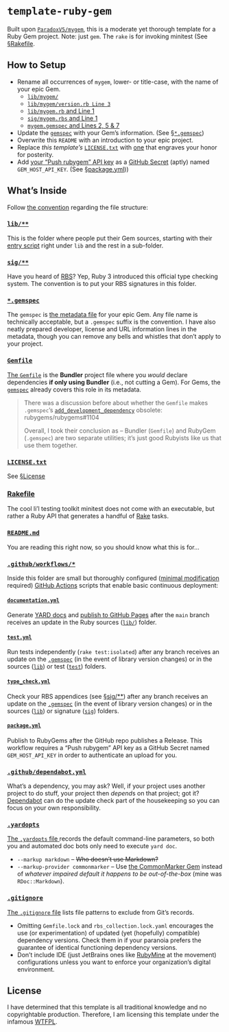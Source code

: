 # `template-ruby-gem`

Built upon [`ParadoxV5/mygem`](https://github.com/ParadoxV5/mygem),
this is a moderate yet thorough template for a Ruby Gem project.
Note: just `gem`. The `rake` is for invoking minitest (See [§Rakefile](#Rakefile).


## How to Setup

* Rename all occurrences of `mygem`, lower- or title-case, with the name of your epic Gem.
  * [`lib/mygem/`](lib/mygem/)
  * [`lib/mygem/version.rb Line 3`](lib/mygem/version.rb#L3)
  * [`lib/mygem.rb` and Line 1](lib/mygem.rb#L1)
  * [`sig/mygem.rbs` and Line 1](sig/mygem.rbs#L1)
  * [`mygem.gemspec` and Lines 2, 5 & 7](mygem.gemspec#L2-L7)
* Update the [`gemspec`](mygem.gemspec) with your Gem’s information. (See [§`*.gemspec`](#gemspec))
* Overwrite this `README` with an introduction to your epic project.
* Replace *this template’s* [`LICENSE.txt`](LICENSE.txt) with
  [one](https://choosealicense.com) that engraves your honor for posterity.
* Add [your “Push rubygem” API key](https://rubygems.org/profile/api_keys) as a
  [GitHub Secret](https://docs.github.com/actions/security-guides/encrypted-secrets)
  (aptly) named `GEM_HOST_API_KEY`. (See [§package.yml](#packageyml)))


## What’s Inside

Follow [the convention](https://guides.rubygems.org/patterns/#file-names) regarding the file structure:


### [`lib/**`](lib/)

This is the folder where people put their Gem sources, starting with their
[entry script](lib/mygem.rb) right under `lib` and the rest in a sub-folder.


### [`sig/**`](sig/)

Have you heard of [RBS](https://github.com/ruby/rbs)?
Yep, Ruby 3 introduced this official type checking system.
The convention is to put your RBS signatures in this folder.


### [`*.gemspec`](mygem.gemspec)

The `gemspec` is [the metadata file](https://guides.rubygems.org/specification-reference/) for your epic Gem.
Any file name is technically acceptable, but a `.gemspec` suffix is the convention.
I have also neatly prepared developer, license and URL information lines in the metadata,
though you can remove any bells and whistles that don’t apply to your project.


### [`Gemfile`](Gemfile)

[The `Gemfile`](https://bundler.io/guides/gemfile.html) is the **Bundler** project file where
you *would* declare dependencies **if only using Bundler** (i.e., not cutting a Gem).
For Gems, the [`gemspec`](#gemspec) already covers this role in its metadata.

> There was a discussion before about whether the `Gemfile` makes `.gemspec`’s
> [`add_development_dependency`](https://guides.rubygems.org/specification-reference/#add_development_dependency)
> obsolete: rubygems/rubygems#1104
> 
> Overall, I took their conclusion as – Bundler (`Gemfile`) and RubyGem (`.gemspec`) are two separate utilities;
> it’s just good Rubyists like us that use them together.


### [`LICENSE.txt`](LICENSE.txt)

See [§License](#License)


### [Rakefile](Rakefile)

The cool li’l testing toolkit minitest does not come with an executable,
but rather a Ruby API that generates a handful of [Rake](https://github.com/ruby/rake) tasks.


### [`README.md`](README.md)

You are reading this right now, so you should know what this is for…


### [`.github/workflows/*`](.github/workflows/)

Inside this folder are small but thoroughly configured ([minimal modification](#How-to-Setup) required)
[GitHub Actions](https://github.com/features/actions) scripts that enable basic continuous deployment:

#### [`documentation.yml`](.github/workflows/documentation.yml)
Generate [YARD docs](https://yardoc.org) and
[publish to GitHub Pages](https://github.blog/changelog/2022-07-27-github-pages-custom-github-actions-workflows-beta)
after the `main` branch receives an update in the Ruby sources ([`lib/`](lib/)) folder.

#### [`test.yml`](.github/workflows/test.yml)
Run tests independently (`rake test:isolated`) after any branch receives an update
on the [`.gemspec`](mygem.gemspec) (in the event of library version changes) or
in the sources ([`lib`](lib/)) or test ([`test`](test/)) folders.

#### [`type_check.yml`](.github/workflows/type_check.yml)
Check your RBS appendices (see [§sig/**](#sig)) after any branch receives an update
on the [`.gemspec`](mygem.gemspec) (in the event of library version changes) or
in the sources ([`lib`](lib/)) or signature ([`sig`](sig/)) folders.

#### [`package.yml`](.github/workflows/package.yml)
Publish to RubyGems after the GitHub repo publishes a Release. This workflow requires a “Push rubygem”
API key as a GitHub Secret named `GEM_HOST_API_KEY` in order to authenticate an upload for you.

### [`.github/dependabot.yml`](.github/dependabot.yml)

What’s a dependency, you may ask? Well, if your project uses another project to do stuff,
your project then *depend*s on that project; got it?
[Dependabot](https://github.blog/2020-06-01-keep-all-your-packages-up-to-date-with-dependabot)
can do the update check part of the housekeeping so you can focus on your own responsibility.


### [`.yardopts`](.yardopts)

[The `.yardopts` file ](https://rubydoc.info/gems/yard/file/docs/GettingStarted.md#yardopts-options-file)
records the default command-line parameters, so both you and automated doc bots only need to execute `yard doc`.

* `--markup markdown` – ~~Who doesn’t use Markdown?~~
* `--markup-provider commonmarker` – Use [the CommonMarker Gem](https://github.com/gjtorikian/commonmarker)
  instead of *whatever impaired default it happens to be out-of-the-box* (mine was `RDoc::Markdown`).


### [`.gitignore`](.gitignore)

[The `.gitignore` file](https://git-scm.com/docs/gitignore) lists file patterns to exclude from Git’s records.

* Omitting `Gemfile.lock` and `rbs_collection.lock.yaml` encourages the use (or experimentation)
  of updated (yet (hopefully) compatible) dependency versions. 
  Check them in if your paranoia prefers the guarantee of identical functioning dependency versions.
* Don’t include IDE (just JetBrains ones like [RubyMine](https://www.jetbrains.com/ruby) at the movement)
  configurations unless you want to enforce your organization’s digital environment.


## License

I have determined that this template is all traditional knowledge and no copyrightable production.
Therefore, I am licensing this template under the infamous [WTFPL](http://www.wtfpl.net).
